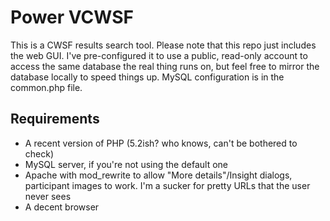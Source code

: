 Power VCWSF
==========

This is a CWSF results search tool. Please note that this repo just includes the web GUI. I've pre-configured it to use a public, read-only account to access the same database the real thing runs on, but feel free to mirror the database locally to speed things up. MySQL configuration is in the common.php file.

Requirements
------------
 * A recent version of PHP (5.2ish? who knows, can't be bothered to check)
 * MySQL server, if you're not using the default one
 * Apache with mod_rewrite to allow "More details"/Insight dialogs, participant images to work. I'm a sucker for pretty URLs that the user never sees
 * A decent browser